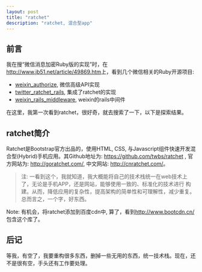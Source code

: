 ```yaml
---
layout: post
title: "ratchet"
description: "ratchet, 混合型app"
---
```


## 前言

我在搜“微信消息加密Ruby版的实现”时，在<http://www.jb51.net/article/49869.htm>上，看到几个微信相关的Ruby开源项目: 


* [weixin_authorize](https://github.com/lanrion/weixin_authorize), 微信高级API实现
* [twitter_ratchet_rails](https://github.com/lanrion/twitter_ratchet_rails), 集成了ratchet的实现
* [weixin_rails_middleware](https://github.com/lanrion/weixin_rails_middleware), weixin的rails中间件

在这里，我第一次看到ratchet，很好奇，就去搜索了一下，以下是探索结果。

## ratchet简介

Ratchet是Bootstrap官方出品的，使用HTML‚ CSS‚ 与Javascript组件快速开发混合型(Hybrid)手机应用。其Github地址为: <https://github.com/twbs/ratchet> , 官方网站为: <http://goratchet.com/>, 中文网站: <http://cnratchet.com/>。

> 注: 一看到这个，我就知道，我大概能将自己的技术栈统一在web技术上了，无论是手机APP，还是网站，能够使用一致的、标准化的技术进行
> 构建。从而，降低应用的复杂性，提高架构的简单性和可理解性，减少重复。总而言之，一个字，好东西。

Note: 有机会，将ratchet添加到百度cdn中, 算了，看到<http://www.bootcdn.cn/>包含这个库了。

## 后记

等我，有空了，我要重构很多东西，删掉一些无用的东西，统一技术栈。现在，还不是很有空，手头还有工作要处理。
